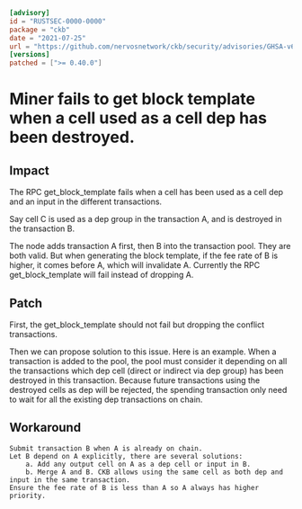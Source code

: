 ```toml
[advisory]
id = "RUSTSEC-0000-0000"
package = "ckb"
date = "2021-07-25"
url = "https://github.com/nervosnetwork/ckb/security/advisories/GHSA-v666-6w97-pcwm"
[versions]
patched = [">= 0.40.0"]
```

# Miner fails to get block template when a cell used as a cell dep has been destroyed. 

## Impact

The RPC get_block_template fails when a cell has been used as a cell dep and an input in the different transactions.

Say cell C is used as a dep group in the transaction A, and is destroyed in the transaction B.

The node adds transaction A first, then B into the transaction pool. They are both valid. But when generating the block template, if the fee rate of B is higher, it comes before A, which will invalidate A. Currently the RPC get_block_template will fail instead of dropping A.

## Patch

First, the get_block_template should not fail but dropping the conflict transactions.

Then we can propose solution to this issue. Here is an example. When a transaction is added to the pool, the pool must consider it depending on all the transactions which dep cell (direct or indirect via dep group) has been destroyed in this transaction. Because future transactions using the destroyed cells as dep will be rejected, the spending transaction only need to wait for all the existing dep transactions on chain.

## Workaround

    Submit transaction B when A is already on chain.
    Let B depend on A explicitly, there are several solutions:
        a. Add any output cell on A as a dep cell or input in B.
        b. Merge A and B. CKB allows using the same cell as both dep and input in the same transaction.
    Ensure the fee rate of B is less than A so A always has higher priority.
